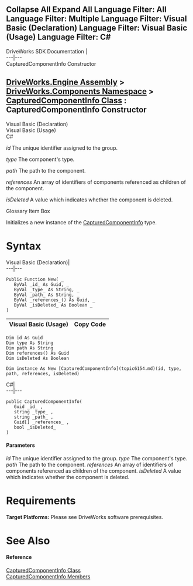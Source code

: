 Collapse All Expand All Language Filter: All  Language Filter: Multiple  Language Filter: Visual Basic (Declaration) Language Filter: Visual Basic (Usage) Language Filter: C#  
---  
DriveWorks SDK Documentation  |   
---|---  
CapturedComponentInfo Constructor   
  
[DriveWorks.Engine Assembly](topic2156.md) > [DriveWorks.Components Namespace](topic6089.md) > [CapturedComponentInfo Class](topic6154.md) : CapturedComponentInfo Constructor  
---  
  
Visual Basic (Declaration)    
Visual Basic (Usage)    
C# 

_id_
    The unique identifier assigned to the group.

_type_
    The component's type.

_path_
    The path to the component.

_references_
    An array of identifiers of components referenced as children of the component.

_isDeleted_
    A value which indicates whether the component is deleted.

Glossary Item Box

Initializes a new instance of the [CapturedComponentInfo](topic6154.md) type. 

# Syntax

Visual Basic (Declaration)|   
---|---  
      
    
    Public Function New( _
       ByVal _id_ As Guid, _
       ByVal _type_ As String, _
       ByVal _path_ As String, _
       ByVal _references_() As Guid, _
       ByVal _isDeleted_ As Boolean _
    )  
  
Visual Basic (Usage)| Copy Code  
---|---  
      
    
    Dim id As Guid
    Dim type As String
    Dim path As String
    Dim references() As Guid
    Dim isDeleted As Boolean
     
    Dim instance As New [CapturedComponentInfo](topic6154.md)(id, type, path, references, isDeleted)  
  
C#|   
---|---  
      
    
    public CapturedComponentInfo( 
       Guid _id_ ,
       string _type_ ,
       string _path_ ,
       Guid[] _references_ ,
       bool _isDeleted_
    )  
  
#### Parameters

 _id_
    The unique identifier assigned to the group.
_type_
    The component's type.
_path_
    The path to the component.
_references_
    An array of identifiers of components referenced as children of the component.
_isDeleted_
    A value which indicates whether the component is deleted.

# Requirements

**Target Platforms:** Please see DriveWorks software prerequisites.

# See Also

#### Reference

[CapturedComponentInfo Class](topic6154.md)   
[CapturedComponentInfo Members](topic6155.md)


